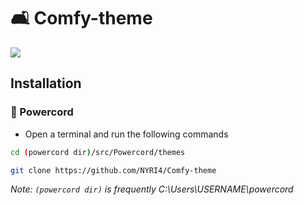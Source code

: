 # 🛋️ Comfy-theme
<img src="https://i.ibb.co/hCcJPMj/comfy.png">

## Installation
### 🔌 Powercord
* Open a terminal and run the following commands
```sh
cd (powercord dir)/src/Powercord/themes

git clone https://github.com/NYRI4/Comfy-theme
```
*Note: `(powercord dir)` is frequently C:\Users\USERNAME\powercord*
